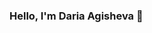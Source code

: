 ### Hello, I'm Daria Agisheva 👋 

<!--
**Daria-agisheva/Daria-agisheva** is a ✨ _special_ ✨ repository because its `README.md` (this file) appears on your GitHub profile.

- ⚡ Skills and tools:
_Manual testing_
- Manual functional testing
- Regression testing
- Integration testing
- Create test cases (TestRail, Testlink, Test IT)
- Create checklists (Sitechko)
- Localization and submitting bug reports and improvements in bug tracking system (Redmine, Bugzilla, Mantis, JIRA + Confluence)
- Basic test design techniques (equivalence classes, "borders")
- Exploratory testing (tours by James A. Whittaker, mnemonics)
- Functional testing of web-sites
- Testing documentation (also test variations)
- Basic test analysis techniques (State Transitional Testing, Decision Table, pairwise)
- Create MindMaps (Xmind, MindMeister)

_Automation testing_
- Little experience in automation testing (Java)
- Working witj command line, Git, IntelliJ IDEA
- Basic knowledge of sql SQL (simple requests)

- 💬 You can contact me: 
 [<img align="left" alt="Instagram" width="26px" scr="https://cdn-icons-png.flaticon.com/128/2111/2111463.png" />] [Instagram]

[Instagram]: https://www.instagram.com/agusha.podarki/
